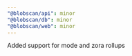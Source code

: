 ```yaml
---
"@blobscan/api": minor
"@blobscan/db": minor
"@blobscan/web": minor
---
```


Added support for mode and zora rollups
